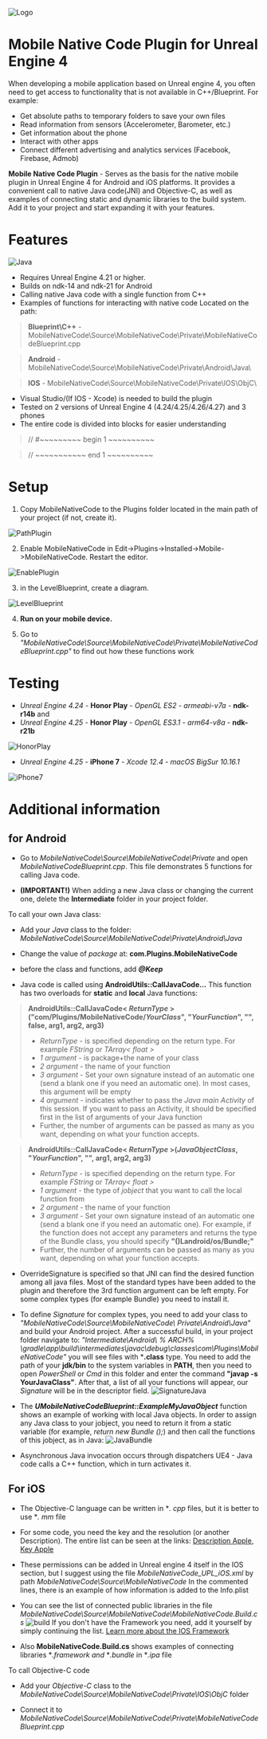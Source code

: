
![Logo](screenshot/Logo3.png)

# Mobile Native Code Plugin for Unreal Engine 4
When developing a mobile application based on Unreal engine 4, you often need to get access to functionality that is not available in C++/Blueprint. For example:
* Get absolute paths to temporary folders to save your own files
* Read information from sensors (Accelerometer, Barometer, etc.)
* Get information about the phone
* Interact with other apps
* Connect different advertising and analytics services (Facebook, Firebase, Admob)

**Mobile Native Code Plugin** - Serves as the basis for the native mobile plugin in Unreal Engine 4 for Android and iOS platforms. It provides a convenient call to native Java code(JNI) and Objective-C, as well as examples of connecting static and dynamic libraries to the build system. Add it to your project and start expanding it with your features.

# Features
![Java](screenshot/CallJava4.png)

* Requires Unreal Engine 4.21 or higher.
* Builds on ndk-14 and ndk-21 for Android
* Calling native Java code with a single function from C++
* Examples of functions for interacting with native code
Located on the path:
> **Blueprint\C++** - MobileNativeCode\Source\MobileNativeCode\Private\MobileNativeCodeBlueprint.cpp

 > **Android** - MobileNativeCode\Source\MobileNativeCode\Private\Android\Java\

> **IOS** - MobileNativeCode\Source\MobileNativeCode\Private\IOS\ObjC\

* Visual Studio/(If IOS - Xcode) is needed to build the plugin
* Tested on 2 versions of Unreal Engine 4 (4.24/4.25/4.26/4.27) and 3 phones
* The entire code is divided into blocks for easier understanding

> // #~~~~~~~~~ begin 1 ~~~~~~~~~~

> // ~~~~~~~~~~~ end 1 ~~~~~~~~~~

# Setup

1) Copy MobileNativeCode to the Plugins folder located in the main path of your project (if not, create it).

![PathPlugin](screenshot/PathPlugin2.png)

2) Enable MobileNativeCode in Edit->Plugins->Installed->Mobile->MobileNativeCode. Restart the editor.

![EnablePlugin](screenshot/EnablePlugin1.png)

3) in the LevelBlueprint, create a diagram.

![LevelBlueprint](screenshot/LevelBlueprint2.png)

4) **Run on your mobile device.**

5) Go to *"MobileNativeCode\Source\MobileNativeCode\Private\MobileNativeCodeBlueprint.cpp"* to find out how these functions work

# Testing

* *Unreal Engine 4.24* - **Honor Play** - *OpenGL ES2* - *armeabi-v7a* - **ndk-r14b**
 and
* *Unreal Engine 4.25* - **Honor Play** - *OpenGL ES3.1* - *arm64-v8a* - **ndk-r21b**

![HonorPlay](screenshot/HonorPlay_2.png)

* *Unreal Engine 4.25* - **iPhone 7** - *Xcode 12.4* - *macOS BigSur 10.16.1*

![iPhone7](screenshot/iPhone7_2.png)

# Additional information

## for Android

* Go to *MobileNativeCode\Source\MobileNativeCode\Private* and open *MobileNativeCodeBlueprint.cpp*.
This file demonstrates 5 functions for calling Java code.

* **(IMPORTANT!)** When adding a new Java class or changing the current one, delete the **Intermediate** folder in your project folder.

To call your own Java class:

* Add your *Java* class to the folder: *MobileNativeCode\Source\MobileNativeCode\Private\Android\Java*

* Change the value of *package* at: **com.Plugins.MobileNativeCode**

* before the class and functions, add ***@Keep***

* Java code is called using **AndroidUtils::CallJavaCode...**
 This function has two overloads for **static** and **local** Java functions:

> **AndroidUtils::CallJavaCode< *ReturnType* >("com/Plugins/MobileNativeCode/*YourClass*", "*YourFunction*", "", false, arg1, arg2, arg3)**
>* *ReturnType* - is specified depending on the return type. For example *FString* or *TArray< float >*
>* *1 argument* - is package+the name of your class 
>* *2 argument* - the name of your function 
>* *3 argument* - Set your own signature instead of an automatic one (send a blank one if you need an automatic one). 
> In most cases, this argument will be empty 
>* *4 argument* - indicates whether to pass the *Java main Activity* of this session. 
> If you want to pass an Activity, it should be specified first in the list of arguments of your Java function
>*  Further, the number of arguments can be passed as many as you want, depending on what your function accepts.

> **AndroidUtils::CallJavaCode< *ReturnType* >(*JavaObjectClass*, "*YourFunction*", "", arg1, arg2, arg3)**
>* *ReturnType* - is specified depending on the return type. For example *FString* or *TArray< float >*
>* *1 argument* - the type of *jobject* that you want to call the local function from
>* *2 argument* - the name of your function 
>* *3 argument* - Set your own signature instead of an automatic one (send a blank one if you need an automatic one).
> For example, if the function does not accept any parameters and returns the type of the Bundle class, you should specify **"()Landroid/os/Bundle;"**
>*  Further, the number of arguments can be passed as many as you want, depending on what your function accepts.

* OverrideSignature is specified so that JNI can find the desired function among all java files. Most of the standard types have been added to the plugin and therefore the 3rd function argument can be left empty. For some complex types (for example Bundle) you need to install it.

* To define *Signature* for complex types, you need to add your class to *"MobileNativeCode\Source\MobileNativeCode\ Private\Android\Java\"* and build your Android project. After a successful build, in your project folder navigate to: *"Intermediate\Android\ % ARCH% \gradle\app\build\intermediates\javac\debug\classes\com\Plugins\MobileNativeCode"*
you will see files with ***.class** type. You need to add the path of your **jdk/bin** to the system variables in **PATH**, then you need to open *PowerShell* or *Cmd* in this folder and enter the command **"javap -s YourJavaClass"**. After that, a list of all your functions will appear, our *Signature* will be in the descriptor field.
![SignatureJava](screenshot/Javap_Android.png)

* The ***UMobileNativeCodeBlueprint::ExampleMyJavaObject*** function shows an example of working with local Java objects. In order to assign any Java class to your jobject, you need to return it from a static variable (for example, *return new Bundle ();*) and then call the functions of this jobject, as in Java:
![JavaBundle](screenshot/JavaBundle_Android.png)

* Asynchronous Java invocation occurs through dispatchers UE4 - Java code calls a C++ function, which in turn activates it.

## For iOS

* The Objective-C language can be written in **. cpp* files, but it is better to use **. mm* file

* For some code, you need the key and the resolution (or another Description). The entire list can be seen at the links:
[Description Apple](https://developer.apple.com/documentation/bundleresources/information_property_list/protected_resources),
[Key Apple](https://developer.apple.com/library/archive/documentation/General/Reference/InfoPlistKeyReference/Articles/iPhoneOSKeys.html#//apple_ref/doc/uid/TP40009252-SW3)

* These permissions can be added in Unreal engine 4 itself in the IOS section, but I suggest using the file *MobileNativeCode_UPL_iOS.xml* by path *MobileNativeCode\Source\MobileNativeCode*
In the commented lines, there is an example of how information is added to the Info.plist

* You can see the list of connected public libraries in the file *MobileNativeCode\Source\MobileNativeCode\MobileNativeCode.Build.cs*
![build](screenshot/IOS_framework2.png)
If you don't have the Framework you need, add it yourself by simply continuing the list.
[Learn more about the IOS Framework](https://developer.apple.com/documentation/technologies)

* Also **MobileNativeCode.Build.cs** shows examples of connecting libraries **.framework and* **.bundle* in **.ipa* file

To call Objective-C code

* Add your *Objective-C* class to the *MobileNativeCode\Source\MobileNativeCode\Private\IOS\ObjC* folder

* Connect it to *MobileNativeCode\Source\MobileNativeCode\Private\MobileNativeCodeBlueprint.cpp*
